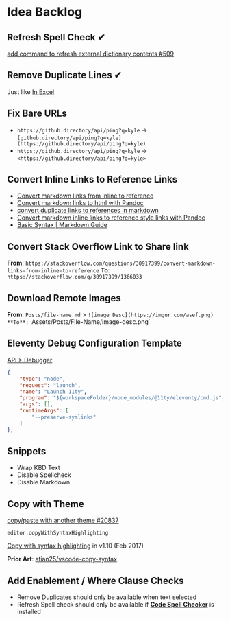# Idea Backlog

## Refresh Spell Check ✔

[add command to refresh external dictionary contents #509](https://github.com/streetsidesoftware/vscode-spell-checker/issues/509)

## Remove Duplicate Lines ✔

Just like [In Excel](https://support.microsoft.com/en-us/office/find-and-remove-duplicates-00e35bea-b46a-4d5d-b28e-66a552dc138d)

## Fix Bare URLs

* `https://github.directory/api/ping?q=kyle` -> `[github.directory/api/ping?q=kyle](https://github.directory/api/ping?q=kyle)`
* `https://github.directory/api/ping?q=kyle` -> `<https://github.directory/api/ping?q=kyle>`


## Convert Inline Links to Reference Links

* [Convert markdown links from inline to reference](https://stackoverflow.com/q/30917399/1366033)
* [Convert markdown links to html with Pandoc](https://stackoverflow.com/q/40993488/1366033)
* [convert duplicate links to references in markdown](https://stackoverflow.com/q/61067730/1366033)
* [Convert markdown inline links to reference style links with Pandoc](https://raymii.org/s/articles/Convert_markdown_inline_links_to_reference_style_links_with_Pandoc.html)
* [Basic Syntax | Markdown Guide](https://www.markdownguide.org/basic-syntax/#links)

## Convert Stack Overflow Link to Share link

**From**: `https://stackoverflow.com/questions/30917399/convert-markdown-links-from-inline-to-reference`
**To**:   `https://stackoverflow.com/q/30917399/1366033`

## Download Remote Images

**From**: `Posts/file-name.md` > `![image Desc](https://imgur.com/asef.png)
**To**: `Assets/Posts/File-Name/image-desc.png`

## Eleventy Debug Configuration Template

[API > Debugger](https://code.visualstudio.com/api/extension-guides/debugger-extension#anatomy-of-the-package.json-of-a-debugger-extension)

```json
{
    "type": "node",
    "request": "launch",
    "name": "Launch 11ty",
    "program": "${workspaceFolder}/node_modules/@11ty/eleventy/cmd.js",
    "args": [],
    "runtimeArgs": [
        "--preserve-symlinks"
    ]
},
```

## Snippets

* Wrap KBD Text
* Disable Spellcheck
* Disable Markdown

## Copy with Theme

[copy/paste with another theme #20837](https://github.com/microsoft/vscode/issues/20837)

`editor.copyWithSyntaxHighlighting`

[Copy with syntax highlighting](https://code.visualstudio.com/updates/v1_10#_copy-with-syntax-highlighting) in v1.10 (Feb 2017)

**Prior Art**: [atian25/vscode-copy-syntax](https://github.com/atian25/vscode-copy-syntax)

## Add Enablement / Where Clause Checks

* Remove Duplicates should only be available when text selected
* Refresh Spell check should only be available if [**Code Spell Checker**](https://marketplace.visualstudio.com/items?itemName=streetsidesoftware.code-spell-checker) is installed
